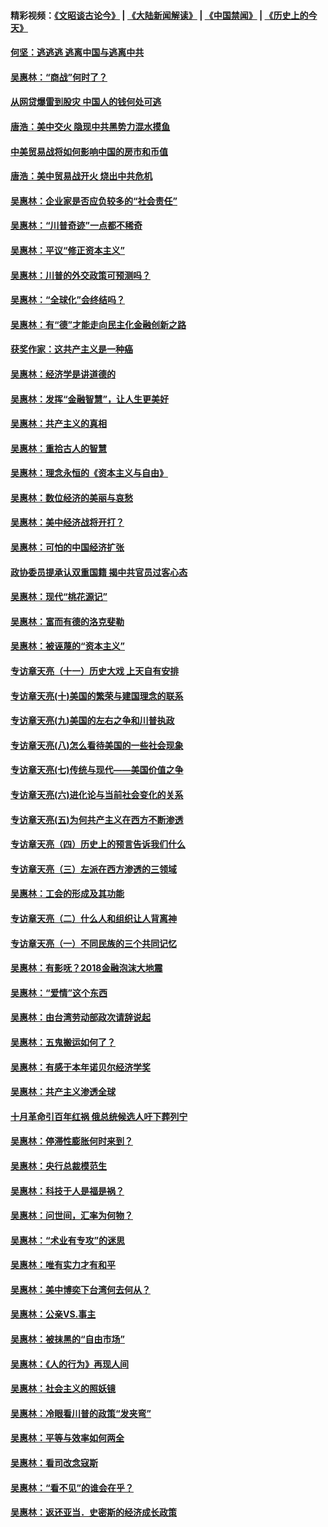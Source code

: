 #### 精彩视频：[《文昭谈古论今》](https://github.com/gfw-breaker/wenzhao/blob/master/README.md?t=11111231) | [《大陆新闻解读》](https://github.com/gfw-breaker/ntdtv-comedy/blob/master/README.md?t=11111231) | [《中国禁闻》](https://github.com/gfw-breaker/ntdtv-news/blob/master/README.md?t=11111231) | [《历史上的今天》](https://github.com/gfw-breaker/today-in-history/blob/master/README.md?t=11111231) 

#### [何坚：逃逃逃 逃离中国与逃离中共](../pages/nsc423/n10592891.md?t=11111231) 

#### [吴惠林：“商战”何时了？](../pages/nsc423/n10573558.md?t=11111231) 

#### [从网贷爆雷到股灾 中国人的钱何处可逃](../pages/nsc423/n10572800.md?t=11111231) 

#### [唐浩：美中交火 隐现中共黑势力混水摸鱼](../pages/nsc423/n10544040.md?t=11111231) 

#### [中美贸易战将如何影响中国的房市和币值](../pages/nsc423/n10543697.md?t=11111231) 

#### [唐浩：美中贸易战开火 烧出中共危机](../pages/nsc423/n10540126.md?t=11111231) 

#### [吴惠林：企业家是否应负较多的“社会责任”](../pages/nsc423/n10535022.md?t=11111231) 

#### [吴惠林：“川普奇迹”一点都不稀奇](../pages/nsc423/n10512808.md?t=11111231) 

#### [吴惠林：平议“修正资本主义”](../pages/nsc423/n10495724.md?t=11111231) 

#### [吴惠林：川普的外交政策可预测吗？](../pages/nsc423/n10462387.md?t=11111231) 

#### [吴惠林：“全球化”会终结吗？](../pages/nsc423/n10452838.md?t=11111231) 

#### [吴惠林：有“德”才能走向民主化金融创新之路](../pages/nsc423/n10432292.md?t=11111231) 

#### [获奖作家：这共产主义是一种癌](../pages/nsc423/n10431541.md?t=11111231) 

#### [吴惠林：经济学是讲道德的](../pages/nsc423/n10398014.md?t=11111231) 

#### [吴惠林：发挥“金融智慧”，让人生更美好](../pages/nsc423/n10375019.md?t=11111231) 

#### [吴惠林：共产主义的真相](../pages/nsc423/n10351394.md?t=11111231) 

#### [吴惠林：重拾古人的智慧](../pages/nsc423/n10337691.md?t=11111231) 

#### [吴惠林：理念永恒的《资本主义与自由》](../pages/nsc423/n10316274.md?t=11111231) 

#### [吴惠林：数位经济的美丽与哀愁](../pages/nsc423/n10292946.md?t=11111231) 

#### [吴惠林：美中经济战将开打？](../pages/nsc423/n10258825.md?t=11111231) 

#### [吴惠林：可怕的中国经济扩张](../pages/nsc423/n10219147.md?t=11111231) 

#### [政协委员提承认双重国籍 揭中共官员过客心态](../pages/nsc423/n10208809.md?t=11111231) 

#### [吴惠林：现代“桃花源记”](../pages/nsc423/n10185234.md?t=11111231) 

#### [吴惠林：富而有德的洛克斐勒](../pages/nsc423/n10142264.md?t=11111231) 

#### [吴惠林：被诬蔑的“资本主义”](../pages/nsc423/n10124816.md?t=11111231) 

#### [专访章天亮（十一）历史大戏 上天自有安排](../pages/nsc423/n10094905.md?t=11111231) 

#### [专访章天亮(十)美国的繁荣与建国理念的联系](../pages/nsc423/n10094899.md?t=11111231) 

#### [专访章天亮(九)美国的左右之争和川普执政](../pages/nsc423/n10094889.md?t=11111231) 

#### [专访章天亮(八)怎么看待美国的一些社会现象](../pages/nsc423/n10094857.md?t=11111231) 

#### [专访章天亮(七)传统与现代——美国价值之争](../pages/nsc423/n10093140.md?t=11111231) 

#### [专访章天亮(六)进化论与当前社会变化的关系](../pages/nsc423/n10092036.md?t=11111231) 

#### [专访章天亮(五)为何共产主义在西方不断渗透](../pages/nsc423/n10083620.md?t=11111231) 

#### [专访章天亮（四）历史上的预言告诉我们什么](../pages/nsc423/n10083606.md?t=11111231) 

#### [专访章天亮（三）左派在西方渗透的三领域](../pages/nsc423/n10081115.md?t=11111231) 

#### [吴惠林：工会的形成及其功能](../pages/nsc423/n10080633.md?t=11111231) 

#### [专访章天亮（二）什么人和组织让人背离神](../pages/nsc423/n10076637.md?t=11111231) 

#### [专访章天亮（一）不同民族的三个共同记忆](../pages/nsc423/n10074188.md?t=11111231) 

#### [吴惠林：有影呒？2018金融泡沫大地震](../pages/nsc423/n10040534.md?t=11111231) 

#### [吴惠林：“爱情”这个东西](../pages/nsc423/n10019423.md?t=11111231) 

#### [吴惠林：由台湾劳动部政次请辞说起](../pages/nsc423/n9979679.md?t=11111231) 

#### [吴惠林：五鬼搬运如何了？](../pages/nsc423/n9925338.md?t=11111231) 

#### [吴惠林：有感于本年诺贝尔经济学奖](../pages/nsc423/n9871883.md?t=11111231) 

#### [吴惠林：共产主义渗透全球](../pages/nsc423/n9812748.md?t=11111231) 

#### [十月革命引百年红祸 俄总统候选人吁下葬列宁](../pages/nsc423/n9810182.md?t=11111231) 

#### [吴惠林：停滞性膨胀何时来到？](../pages/nsc423/n9764136.md?t=11111231) 

#### [吴惠林：央行总裁模范生](../pages/nsc423/n9728134.md?t=11111231) 

#### [吴惠林：科技于人是福是祸？](../pages/nsc423/n9672982.md?t=11111231) 

#### [吴惠林：问世间，汇率为何物？](../pages/nsc423/n9621788.md?t=11111231) 

#### [吴惠林：“术业有专攻”的迷思](../pages/nsc423/n9580363.md?t=11111231) 

#### [吴惠林：唯有实力才有和平](../pages/nsc423/n9529599.md?t=11111231) 

#### [吴惠林：美中博奕下台湾何去何从？](../pages/nsc423/n9483598.md?t=11111231) 

#### [吴惠林：公亲VS.事主](../pages/nsc423/n9425637.md?t=11111231) 

#### [吴惠林：被抹黑的“自由市场”](../pages/nsc423/n9351545.md?t=11111231) 

#### [吴惠林：《人的行为》再现人间](../pages/nsc423/n9296339.md?t=11111231) 

#### [吴惠林：社会主义的照妖镜](../pages/nsc423/n9243460.md?t=11111231) 

#### [吴惠林：冷眼看川普的政策“发夹弯”](../pages/nsc423/n9120684.md?t=11111231) 

#### [吴惠林：平等与效率如何两全](../pages/nsc423/n9075430.md?t=11111231) 

#### [吴惠林：看司改念寇斯](../pages/nsc423/n9024915.md?t=11111231) 

#### [吴惠林：“看不见”的谁会在乎？](../pages/nsc423/n8977488.md?t=11111231) 

#### [吴惠林：返还亚当．史密斯的经济成长政策](../pages/nsc423/n8931896.md?t=11111231) 

